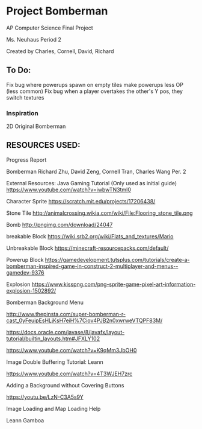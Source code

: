 # Project Bomberman
AP Computer Science Final Project

Ms. Neuhaus Period 2

Created by Charles, Cornell, David, Richard

## To Do:

Fix bug where powerups spawn on empty tiles
make powerups less OP (less common)
Fix bug when a player overtakes the other's Y pos, they switch textures
### Inspiration
2D Original Bomberman 

## RESOURCES USED: 

Progress Report

Bomberman
Richard Zhu, David Zeng, Cornell Tran, Charles Wang
Per. 2

External Resources:
Java Gaming Tutorial (Only used as initial guide)
https://www.youtube.com/watch?v=iwbwTN3tmI0

Character Sprite
https://scratch.mit.edu/projects/17206438/

Stone Tile
http://animalcrossing.wikia.com/wiki/File:Flooring_stone_tile.png

Bomb
	http://pngimg.com/download/24047

breakable Block
	https://wiki.srb2.org/wiki/Flats_and_textures/Mario

Unbreakable Block
	https://minecraft-resourcepacks.com/default/

Powerup Block
https://gamedevelopment.tutsplus.com/tutorials/create-a-bomberman-inspired-game-in-construct-2-multiplayer-and-menus--gamedev-9376

Explosion
	https://www.kisspng.com/png-sprite-game-pixel-art-information-explosion-1502892/


Bomberman Background Menu

http://www.thepinsta.com/super-bomberman-r-cast_0yFeuipEsHLjKsH7eiH%7Ciov4PJB2n0xwrweVTQPF83M/

https://docs.oracle.com/javase/8/javafx/layout-tutorial/builtin_layouts.htm#JFXLY102

https://www.youtube.com/watch?v=K9qMm3JbOH0

Image Double Buffering Tutorial: Leann

https://www.youtube.com/watch?v=4T3WJEH7zrc

Adding a Background without Covering Buttons

https://youtu.be/LzN-C3A5s9Y

Image Loading and Map Loading Help

Leann Gamboa
